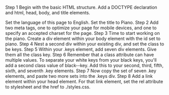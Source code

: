 Step 1
Begin with the basic HTML structure. Add a DOCTYPE declaration and html, head, body, and title elements.

Set the language of this page to English. Set the title to Piano.
Step 2
Add two meta tags, one to optimize your page for mobile devices, and one to specify an accepted charset for the page.
Step 3
Time to start working on the piano. Create a div element within your body element with the id set to piano.
Step 4
Nest a second div within your existing div, and set the class to be keys.
Step 5
Within your .keys element, add seven div elements. Give them all the class key.
Step 6
Remember that a class attribute can have multiple values. To separate your white keys from your black keys, you'll add a second class value of black--key. Add this to your second, third, fifth, sixth, and seventh .key elements.
Step 7
Now copy the set of seven .key elements, and paste two more sets into the .keys div.
Step 8
Add a link element within your head element. For that link element, set the rel attribute to stylesheet and the href to ./styles.css.